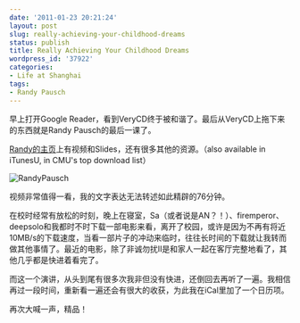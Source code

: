 ```yaml
---
date: '2011-01-23 20:21:24'
layout: post
slug: really-achieving-your-childhood-dreams
status: publish
title: Really Achieving Your Childhood Dreams
wordpress_id: '37922'
categories:
- Life at Shanghai
tags:
- Randy Pausch
---
```


早上打开Google Reader，看到VeryCD终于被和谐了。最后从VeryCD上拖下来的东西就是Randy Pausch的最后一课了。




[Randy的主页](http://www.cs.cmu.edu/~pausch/)上有视频和Slides，还有很多其他的资源。（also available in iTunesU,  in CMU's top download list）




![RandyPausch](http://dl.dropbox.com/u/5249413/blog_images/2011/01/newimage.jpg)




视频非常值得一看，我的文字表达无法转述如此精辟的76分钟。




在校时经常有放松的时刻，晚上在寝室，Sa（或者说是AN？！）、firemperor、deepsolo和我都时不时下载一部电影来看，离开了校园，或许是因为不再有将近10MB/s的下载速度，当看一部片子的冲动来临时，往往长时间的下载就让我转而做其他事情了。最近的电影，除了非诚勿扰II是和家人一起在客厅完整地看了，其他几乎都是快进着看完了。




而这一个演讲，从头到尾有很多次我非但没有快进，还倒回去再听了一遍。我相信再过一段时间，重新看一遍还会有很大的收获，为此我在iCal里加了一个日历项。




再次大喊一声，精品！
